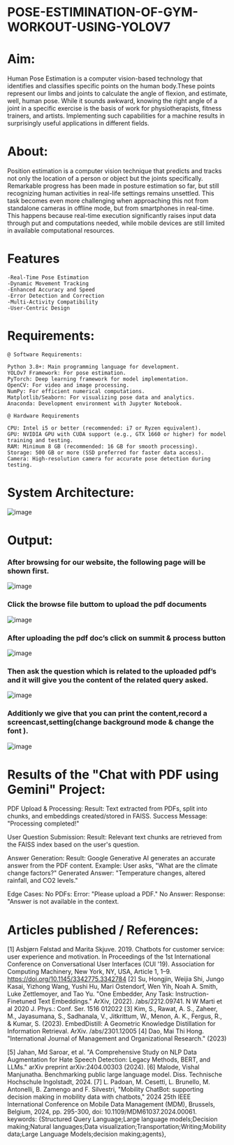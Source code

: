 # POSE-ESTIMINATION-OF-GYM-WORKOUT-USING-YOLOV7

# Aim:
Human Pose Estimation is a computer vision-based technology that identifies and classifies specific points on the human body.These points represent our limbs and joints to calculate the angle of flexion, and estimate, well, human pose. While it sounds awkward, knowing the right angle of a joint in a specific exercise is the basis of work for physiotherapists, fitness trainers, and artists. Implementing such capabilities for a machine results in surprisingly useful applications in different fields.
# About:
Position estimation is a computer vision technique that predicts and tracks not only the location of a person or object but the joints specifically. Remarkable progress has been made in posture estimation
so far, but still recognizing human activities in real-life settings remains unsettled. This task becomes even more challenging when approaching this not from standalone cameras in offline mode, but from 
smartphones in real-time. This happens because real-time execution significantly raises input data through put and computations needed, while mobile devices are still limited in available computational
resources.
# Features
```
-Real-Time Pose Estimation
-Dynamic Movement Tracking
-Enhanced Accuracy and Speed
-Error Detection and Correction
-Multi-Activity Compatibility
-User-Centric Design
```
# Requirements:
```
@ Software Requirements:

Python 3.8+: Main programming language for development.
YOLOv7 Framework: For pose estimation.
PyTorch: Deep learning framework for model implementation.
OpenCV: For video and image processing.
NumPy: For efficient numerical computations.
Matplotlib/Seaborn: For visualizing pose data and analytics.
Anaconda: Development environment with Jupyter Notebook.

@ Hardware Requirements

CPU: Intel i5 or better (recommended: i7 or Ryzen equivalent).
GPU: NVIDIA GPU with CUDA support (e.g., GTX 1660 or higher) for model training and testing.
RAM: Minimum 8 GB (recommended: 16 GB for smooth processing).
Storage: 500 GB or more (SSD preferred for faster data access).
Camera: High-resolution camera for accurate pose detection during testing.
```
# System Architecture:
![image](https://github.com/user-attachments/assets/ff5ace68-3fd0-4354-b282-c872712f70a6)
# Output:
### After browsing for our website, the following page will be shown first. 
![image](https://github.com/user-attachments/assets/7c288e5f-1784-42c4-ade8-ecd702717239)

### Click the browse file buttom to upload the pdf documents
![image](https://github.com/user-attachments/assets/a2d48321-6658-4746-9e49-3006689d5045)

### After uploading the pdf doc’s click on summit & process button
![image](https://github.com/user-attachments/assets/3a7236a4-62f3-41ff-ade4-a4fc99911cae)

### Then ask the question which is related to the uploaded pdf’s and it will give you the content of the related query asked.
![image](https://github.com/user-attachments/assets/580c1710-2d54-4f89-9caa-6c6f1a425ac1)

### Additionly we give that you can print the content,record a screencast,setting(change background mode & change the font ).  
![image](https://github.com/user-attachments/assets/40020dc2-d9ca-47af-988b-4ed81fc96b0d)

# Results of the "Chat with PDF using Gemini" Project:

PDF Upload & Processing:
Result: Text extracted from PDFs, split into chunks, and embeddings created/stored in FAISS.
Success Message: "Processing completed!"

User Question Submission:
Result: Relevant text chunks are retrieved from the FAISS index based on the user's question.

Answer Generation:
Result: Google Generative AI generates an accurate answer from the PDF content.
Example: User asks, "What are the climate change factors?"
Generated Answer: "Temperature changes, altered rainfall, and CO2 levels."

Edge Cases:
No PDFs: Error: "Please upload a PDF."
No Answer: Response: "Answer is not available in the context.

# Articles published / References:
[1] Asbjørn Følstad and Marita Skjuve. 2019. Chatbots for customer service: user experience and motivation. In Proceedings of the 1st International Conference on Conversational User Interfaces (CUI '19). Association for Computing Machinery, New York, NY, USA, Article 1, 1–9. https://doi.org/10.1145/3342775.3342784
[2] Su, Hongjin, Weijia Shi, Jungo Kasai, Yizhong Wang, Yushi Hu, Mari Ostendorf, Wen Yih, Noah A. Smith, Luke Zettlemoyer, and Tao Yu. "One Embedder, Any Task: Instruction-Finetuned Text Embeddings." ArXiv, (2022). /abs/2212.09741. N W Marti et al 2020 J. Phys.: Conf. Ser. 1516 012022
[3] Kim, S., Rawat, A. S., Zaheer, M., Jayasumana, S., Sadhanala, V., Jitkrittum, W., Menon, A. K., Fergus, R., & Kumar, S. (2023). EmbedDistill: A Geometric Knowledge Distillation for Information Retrieval. ArXiv. /abs/2301.12005 
[4] Dao, Mai Thi Hong. "International Journal of Management and Organizational Research." (2023)

[5] Jahan, Md Saroar, et al. "A Comprehensive Study on NLP Data Augmentation for Hate Speech Detection: Legacy Methods, BERT, and LLMs." arXiv preprint arXiv:2404.00303 (2024).
[6] Malode, Vishal Manjunatha. Benchmarking public large language model. Diss. Technische Hochschule Ingolstadt, 2024.
[7] L. Padoan, M. Cesetti, L. Brunello, M. Antonelli, B. Zamengo and F. Silvestri, "Mobility ChatBot: supporting decision making in mobility data with chatbots," 2024 25th IEEE International Conference on Mobile Data Management (MDM), Brussels, Belgium, 2024, pp. 295-300, doi: 10.1109/MDM61037.2024.00061. keywords: {Structured Query Language;Large language models;Decision making;Natural languages;Data visualization;Transportation;Writing;Mobility data;Large Language Models;decision making;agents},


















